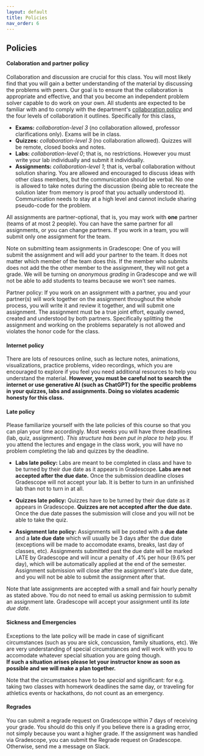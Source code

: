 ```yaml
---
layout: default 
title: Policies 
nav_order: 6
---
```



## Policies 

#### Colaboration and partner policy

Collaboration and discussion are crucial for this class. You will most likely find that you will gain a better
understanding of the material by discussing the problems with peers. Our goal is to ensure that the collaboration is appropriate and
effective, and that you become an independent problem solver capable to do work on your own. 
All students are expected to be familiar with and to comply with the department's [collaboration policy](https://turing.bowdoin.edu/dept/collab.php) and the four levels of collaboration it outlines. Specifically for this class,

  * **Exams:** *collaboration-level 3* (no collaboration  allowed, professor clarifications only). Exams will be in class. 
  * **Quizzes:** *collaboration-level 3* (no collaboration  allowed). Quizzes will be remote, closed books and notes.
  * **Labs:** *collaboration-level 0*; that is, no restrictions. However you must write your lab individually and submit it individually. 
  * **Assignments:**  *collaboration-level 1*; that is, verbal collaboration without solution sharing. You are
      allowed and encouraged to discuss ideas with other class members, but the communication should be verbal. No one is
      allowed to take notes during the discussion (being able to recreate the solution later from memory is proof that you
      actually understood it). Communication needs to stay at a high level and cannot include sharing pseudo-code for the problem.
    
All assignments are partner-optional, that is, you may work with **one** partner (teams of at most 2 people). You can have the same partner for all assignments, or you can change partners.  If you work in a team, you will submit only one assignment for the team.

Note on submitting team assignments in Gradescope:   One of you will submit the assignment and will add your partner to the team. It does not matter which member of the team  does this. If the member who submits does not add the the other member to the assignment, they will not get a grade.  We will be turning on _anonymous grading_ in Gradescope and we will not be able to add students to teams because we won't see names. 

Partner policy: If you work on an assignment with a partner, you and your partner(s) will work together on the assignment throughout the whole process, you will write it and review it together, and will submit one assignment. The assignment must be a true joint effort, equally owned, created and understood by both partners. Specifically splitting the assignment and working on the problems separately is not allowed and violates the honor code for the class. 


#### Internet policy

There are lots of resources online, such as lecture notes, animations, visualizations, practice problems, video recordings, which you are encouraged to explore if you feel you need additional resources to help you understand the material. __However, you must be careful not to search the internet or use generative AI (such as ChatGPT) for the specific problems in your quizzes, labs and assignments.  Doing so violates academic honesty for this class.__





#### Late policy 

Please familiarize yourself with the late policies of this course so that you can plan your time accordingly. Most weeks you will have three deadlines (lab, quiz, assignment). _This structure has been put in place to help you._ If you attend the lectures and engage in the class work, you will have no problem completing the lab and quizzes by the deadline. 


* __Labs late policy:__ Labs are meant to be completed in class and have to be turned by their due date as it appears in Gradescope. __Labs are not accepted after the due date.__ Once the submission deadline closes Gradescope will not accept your lab.  It is better to turn in an unfinished lab than not to turn in at all. 


* __Quizzes late policy:__ Quizzes have to be turned by their due date as it appears in Gradescope. __Quizzes are not accepted after the due date.__  Once the due date passes the submission will close and you will not be able to take the quiz. 


* __Assignment late policy:__ Assignments will be posted with a **due date** and a **late due date** which will usually be 3 days after the due date (exceptions will be made to accomodate exams, breaks, last day of classes, etc).  Assignments submitted past the  due date will be marked LATE by Gradescope and will incur a penalty of .4% per hour (9.6% per day), which will be automatically applied at the end of the semester. Assignment submission will close after the assignment's late due date, and you will not be able to submit the assignment after that.  

Note that late assignments are accepted with a small and fair hourly penalty as stated above. You do not need to email us asking  permission to submit an assignment late. Gradescope will accept your assignment until its  _late due date_. 


<!---
Most topics build directly on prior topics, so it is critical not to fall behind!

#### Flex days 
#To provide some flexibility  you are allotted __three flex days__ for
#the semester, each of which may be used to submit an assignment or a
#quiz up to 24 hours late (up to 72 hours late if all three flex days
#are applied all at once). For a team assignment, applying a flex day
#uses a flex day from each group member’s allotment. If you want to use
#a Flex day please message me on Slack clearly stating which flex days
#you want use and for which assignment/quiz (for e.g. "I would like to
#use 1st flex day for assignment 4").  

#Since Canvas does not implement Flex days at the moment, at the end of
#the semester I will go through your assignments and quizzes and I will
#waive three late penalties (corresponding to three flex days).
--->


#### Sickness and Emergencies

Exceptions to the late policy will be made in case of significant circumstances (such as you are sick, concussion, family situations, etc). 
We are very understanding of special circumstances and will work with you to accomodate whatever special situation you are going though.  
__If such a situation arises please let your instructor know as soon as possible and we will make a plan together.__

Note that the circumstances have to be _special_ and significant:  for e.g. taking two classes with homework deadlines the same day, or traveling for athletics events or hackathons, do not count as an emergency.   


#### Regrades

You can submit a regrade request on Gradescope within 7 days of receiving your
grade. You should do this only if you believe there is a grading error, not simply because you want a higher grade.  If the assignment
was handled via Gradescope, you can submit the Regrade request on Gradescope. Otherwise, send me a message on Slack.


